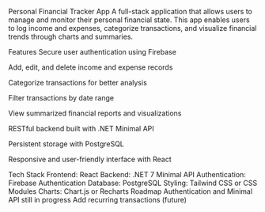 Personal Financial Tracker App
A full-stack application that allows users to manage and monitor their personal financial state. This app enables users to log income and expenses, categorize transactions, and visualize financial trends through charts and summaries.

Features
Secure user authentication using Firebase

Add, edit, and delete income and expense records

Categorize transactions for better analysis

Filter transactions by date range

View summarized financial reports and visualizations

RESTful backend built with .NET Minimal API

Persistent storage with PostgreSQL

Responsive and user-friendly interface with React

Tech Stack
Frontend: React
Backend: .NET 7 Minimal API
Authentication: Firebase Authentication
Database: PostgreSQL
Styling: Tailwind CSS or CSS Modules
Charts: Chart.js or Recharts
Roadmap
Authentication and Minimal API still in progress
Add recurring transactions (future)
